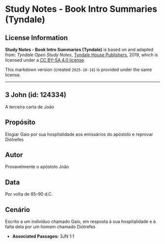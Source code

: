 # Study Notes - Book Intro Summaries (Tyndale)

## License Information

**Study Notes - Book Intro Summaries (Tyndale)** is based on and adapted from: _Tyndale Open Study Notes_, [Tyndale House Publishers](https://tyndaleopenresources.com/), 2019, which is licensed under a [CC BY-SA 4.0 license](https://creativecommons.org/licenses/by-sa/4.0/legalcode.en).

This markdown version (created `2025-10-16`) is provided under the same license.



--------------------------------

## 3 John (id: 124334)

A terceira carta de João

Propósito
---------

Elogiar Gaio por sua hospitalidade aos emissários do apóstolo e reprovar Diótrefes

Autor
-----

Provavelmente o apóstolo João

Data
----

Por volta de 85–90 d.C.

Cenário
-------

Escrito a um indivíduo chamado Gaio, em resposta à sua hospitalidade e à falta dela por um homem chamado Diótrefes

* **Associated Passages:** 3JN 1:1

